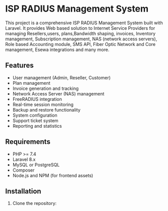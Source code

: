 # ISP RADIUS Management System

This project is a comprehensive ISP RADIUS Management System built with Laravel. It provides Web based solution to Internet Service Providers for managing Resellers,users, plans,Bandwidth shaping, invoices, Inventory management, Subscription management, NAS (network access servers), Role based Accounting module, SMS API, Fiber Optic Network and Core management, Esewa integrations and many more.

## Features

- User management (Admin, Reseller, Customer)
- Plan management
- Invoice generation and tracking
- Network Access Server (NAS) management
- FreeRADIUS integration
- Real-time session monitoring
- Backup and restore functionality
- System configuration
- Support ticket system
- Reporting and statistics

## Requirements

- PHP >= 7.4
- Laravel 8.x
- MySQL or PostgreSQL
- Composer
- Node.js and NPM (for frontend assets)

## Installation

1. Clone the repository:

